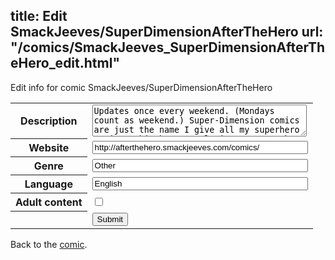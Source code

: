 title: Edit SmackJeeves/SuperDimensionAfterTheHero
url: "/comics/SmackJeeves_SuperDimensionAfterTheHero_edit.html"
---
Edit info for comic SmackJeeves/SuperDimensionAfterTheHero

<form name="comic" action="http://gaepostmail.appspot.com/comic/" method="post">
<table class="comicinfo">
<tr>
<th>Description</th><td><textarea name="description" cols="40" rows="3">Updates once every weekend. (Mondays count as weekend.) Super-Dimension comics are just the name I give all my superhero comics. This has no relation to any other Super-Dimension comics. Dennis Lockham was Paladin. A guardian superhero of L.A. But now his powers are gone. He's just a man. And that is the one thing he can't take on. Rated 12+ for *&amp;%$'ed cussing, and violence. Neither of much, though.</textarea></td>
</tr>
<tr>
<th>Website</th><td><input type="text" name="url" value="http://afterthehero.smackjeeves.com/comics/" size="40"/></td>
</tr>
<tr>
<th>Genre</th><td><input type="text" name="genre" value="Other" size="40"/></td>
</tr>
<tr>
<th>Language</th><td><input type="text" name="language" value="English" size="40"/></td>
</tr>
<tr>
<th>Adult content</th><td><input type="checkbox" name="adult" value="adult" /></td>
</tr>
<tr>
<th></th><td>
<input type="hidden" name="comic" value="SmackJeeves_SuperDimensionAfterTheHero" />
<input type="submit" name="submit" value="Submit" />
</td>
</tr>
</table>
</form>

Back to the [comic](SmackJeeves_SuperDimensionAfterTheHero.html).
